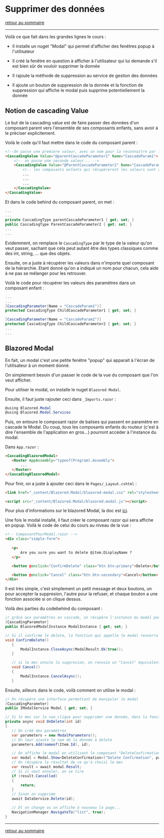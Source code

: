 # Supprimer des données

[retour au sommaire](./sommaire.md)

---

Voilà ce que fait dans les grandes lignes le cours :

* Il installe un nuget "Modal" qui permet d'afficher des fenêtres popup à l'utilisateur

* Il créé la fenêtre en question à afficher à l'utilisateur qui lui demande s'il est bien sûr de vouloir supprimer la donnée

* Il rajoute la méthode de suppression au service de gestion des données

* Il ajoute un bouton de suppression de la donnée et la fonction de suppression qui affiche le modal puis supprime potentiellement la donnée

## Notion de cascading Value

Le but de la cascading value est de faire passer des données d'un composant parent vers l'ensemble de ses composants enfants, sans avoir à le préciser explicitement.

Voilà le code qu'il faut mettre dans le code du composant parent :

```html
<!--On passe une première valeur, avec un nom pour la reconnaitre par la suite -->
<CascadingValue Value="@parentCascadeParameter1" Name="CascadeParam1">
    <!-- on passe une seconde valeur... -->
    <CascadingValue Value="@ParentCascadeParameter2" Name="CascadeParam2">
        <!-- les composants enfants qui récupèreront les valeurs sont à placer ici... -->
        ...
        ...
        ...
    </CascadingValue>
</CascadingValue>

```

Et dans le code behind du composant parent, on met : 

```c#
...
...
private CascadingType parentCascadeParameter1 { get; set; }
public CascadingType ParentCascadeParameter2 { get; set; }
...
...
```

Evidemment, on remplace le `CascadingType` par le type de la valeur qu'on veut passer, sachant que cela peut autant être des types classiques comme des int, string, ... que des objets.

Ensuite, on a juste à récupérer les valeurs dans n'importe quel composant de la hiérarchie. Etant donné qu'on a indiqué un nom pour chacun, cela aide à ne pas se mélanger pour les retrouver.

Voilà le code pour récupérer les valeurs des paramètres dans un composant enfant :

```c#
...
...
[CascadingParameter(Name = "CascadeParam1")]
protected CascadingType ChildCascadeParameter1 { get; set; }

[CascadingParameter(Name = "CascadeParam2")]
protected CascadingType ChildCascadeParameter2 { get; set; }
...
...
```

## Blazored Modal

En fait, un modal c'est une petite fenêtre "popup" qui apparait à l'écran de l'utilisateur à un moment donné.

On simplement besoin d'un passer le code de la vue du composant que l'on veut afficher.

Pour utiliser le modal, on installe le nuget `Blazored Modal`.

Ensuite, il faut juste rajouter ceci dans `_Imports.razor` :

 ```c#
@using Blazored.Modal
@using Blazored.Modal.Services
 ```

 Puis, on entoure le composant razor de balises qui passent en paramètre en cascade le Modal. Du coup, tous les composants enfants du routeur (c'est à dire l'ensemble de l'application en gros...) pourront accéder à l'instance du modal.

 Dans `App.razor` :

 ```html
 <CascadingBlazoredModal>
    <Router AppAssembly="typeof(Program).Assembly">
        ...
    </Router>
</CascadingBlazoredModal>
 ```

 Pour finir, on a juste à ajouter ceci dans le `Pages/_Layout.cshtml` :

 ```html
 <link href="_content/Blazored.Modal/blazored-modal.css" rel="stylesheet" />

<script src="_content/Blazored.Modal/blazored.modal.js"></script>
 ```

 Pour plus d'informations sur le blazored Modal, la doc est [ici](https://github.com/Blazored/Modal).

 Une fois le modal installé, il faut créer le composant razor qui sera affiche en popup. Voilà le code de celui du cours au niveau de la vue :

 ```html
 <!-- ComposantPourModal.razor -->
 <div class="simple-form">
    
    <p>
        Are you sure you want to delete @item.DisplayName ?
    </p>

    <button @onclick="ConfirmDelete" class="btn btn-primary">Delete</button>

    <button @onclick="Cancel" class="btn btn-secondary">Cancel</button>
</div>
 ```

 Il est très simple, c'est simplement un petit message et deux boutons, un pour accepter la suppresion, l'autre pour la refuser, et chaque bouton a une fonction associée si on clique dessus.

 Voilà des parties du codebehind du composant :

 ```c#
 // grâce aux paramètres en cascade, on récupère l'instance du modal pour l'utiliser
 [CascadingParameter]
public BlazoredModalInstance ModalInstance { get; set; }

// Si il confirme le delete, la fonction qui appelle le modal renverra une sorte de booléen à true
void ConfirmDelete()
    {
        ModalInstance.CloseAsync(ModalResult.Ok(true));
    }

    // si le mec annule la suppresion, on renvoie un "Cancel" équivalent à un booleen false en gros...
    void Cancel()
    {
        ModalInstance.CancelAsync();
    }
 ```

 Ensuite, ailleurs dans le code, voilà comment on utilise le modal :

 ```c#
// On récupère une interface permettant de manipuler le modal
[CascadingParameter] 
public IModalService Modal { get; set; }

// Si le mec sur la vue clique pour supprimer une donnée, dans la fonction de suppresion :
private async void OnDelete(int id)
{
    // On créé des paramètres
    var parameters = new ModalParameters();
    // On leur ajoute le nom de la donnée à delete
    parameters.Add(nameof(Item.Id), id);

    // On affiche le modal en utilisant le composant "DeleteConfirmation" que l'on a fait au dessus
    var modal = Modal.Show<DeleteConfirmation>("Delete Confirmation", parameters);
    // On récupère le résultat de ce qu'à choisi le mec
    var result = await modal.Result;
    // Si il veut annuler, on se tire
    if (result.Cancelled)
    {
        return;
    }
    // Sinon on supprime
    await DataService.Delete(id);

    // Et on change ou on affiche à nouveau la page...
    NavigationManager.NavigateTo("list", true);
}
 ```

---

[retour au sommaire](./sommaire.md)